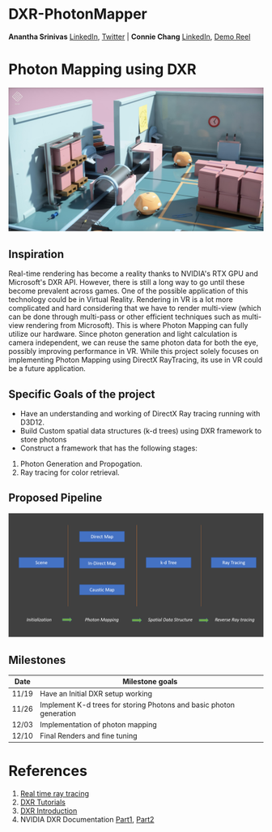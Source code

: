 DXR-PhotonMapper
======================

**Anantha Srinivas**
[LinkedIn](https://www.linkedin.com/in/anantha-srinivas-00198958/), [Twitter](https://twitter.com/an2tha)  |  **Connie Chang**
[LinkedIn](https://www.linkedin.com/in/conniechang44), [Demo Reel](https://www.vimeo.com/ConChang/DemoReel)

# Photon Mapping using DXR

![](images/dxr-seed.jpg)

## Inspiration

Real-time rendering has become a reality thanks to NVIDIA's RTX GPU and Microsoft's DXR API. However, there is still a long way to go until these become prevalent across games. One of the possible application of this technology could be in Virtual Reality. Rendering in VR is a lot more complicated and hard considering that we have to render multi-view (which can be done through multi-pass or other efficient techniques such as multi-view rendering from Microsoft). This is where Photon Mapping can fully utilize our hardware. Since photon generation and light calculation is camera independent, we can reuse the same photon data for both the eye, possibly improving performance in VR. While this project solely focuses on implementing Photon Mapping using DirectX RayTracing, its use in VR could be a future application.

## Specific Goals of the project

* Have an understanding and working of DirectX Ray tracing running with D3D12.
* Build Custom spatial data structures (k-d trees) using DXR framework to store photons
* Construct a framework that has the following stages:
1) Photon Generation and Propogation.
2) Ray tracing for color retrieval.

## Proposed Pipeline
![](images/flow.png)

## Milestones

|Date|Milestone goals|
|----| -----|
|11/19| Have an Initial DXR setup working|
|11/26| Implement K-d trees for storing Photons and basic photon generation|
|12/03| Implementation of photon mapping|
|12/10| Final Renders and fine tuning|

# References

1) [Real time ray tracing](https://arstechnica.com/gadgets/2018/08/microsoft-announces-the-next-step-in-gaming-graphics-directx-raytracing/)
2) [DXR Tutorials](https://github.com/NVIDIAGameWorks/DxrTutorials)
3) [DXR Introduction](http://intro-to-dxr.cwyman.org)
4) NVIDIA DXR Documentation [Part1](https://developer.nvidia.com/rtx/raytracing/dxr/DX12-Raytracing-tutorial-Part-1), [Part2](https://developer.nvidia.com/rtx/raytracing/dxr/DX12-Raytracing-tutorial-Part-2)

